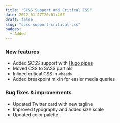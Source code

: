 ```yaml
---
title: "SCSS Support and Critical CSS"
date: 2022-01-27T20:01:40Z
draft: false
slug: "scss-support-critical-css"
badges: 
  - Added
---
```


### New features

- Added SCSS support with [Hugo pipes](https://gohugo.io/hugo-pipes/scss-sass/)
- Moved CSS to SASS partials
- Inlined critical CSS in `<head>`
- Added breakpoint mixin for easier media queries


### Bug fixes & improvements

- Updated Twitter card with new tagline
- Improved typography and added size scale
- Updated color palette